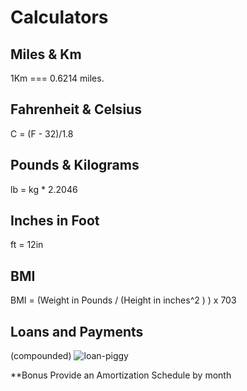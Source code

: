 Calculators
===========

Miles & Km
----------
1Km === 0.6214 miles.

Fahrenheit & Celsius
--------------------
C = (F - 32)/1.8

Pounds & Kilograms
------------------
lb = kg * 2.2046

Inches in Foot
--------------
ft = 12in

BMI
---
BMI = (Weight in Pounds / (Height in inches^2 ) ) x 703

Loans and Payments
--------------------------
(compounded) 
![loan-piggy](http://refinanceratestodaygroupco.com/images/geparuto.jpg)

**Bonus Provide an Amortization Schedule by month
